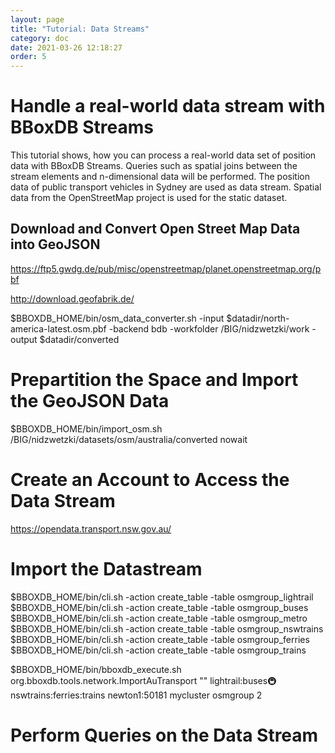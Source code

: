 ```yaml
---
layout: page
title: "Tutorial: Data Streams"
category: doc
date: 2021-03-26 12:18:27
order: 5
---
```


# Handle a real-world data stream with BBoxDB Streams

This tutorial shows, how you can process a real-world data set of position data with BBoxDB Streams. Queries such as spatial joins between the stream elements and n-dimensional data will be performed. The position data of public transport vehicles in Sydney are used as data stream. Spatial data from the OpenStreetMap project is used for the static dataset. 

## Download and Convert Open Street Map Data into GeoJSON
https://ftp5.gwdg.de/pub/misc/openstreetmap/planet.openstreetmap.org/pbf

http://download.geofabrik.de/

$BBOXDB_HOME/bin/osm_data_converter.sh -input $datadir/north-america-latest.osm.pbf -backend bdb -workfolder /BIG/nidzwetzki/work -output $datadir/converted


# Prepartition the Space and Import the GeoJSON Data
$BBOXDB_HOME/bin/import_osm.sh /BIG/nidzwetzki/datasets/osm/australia/converted nowait

# Create an Account to Access the Data Stream

https://opendata.transport.nsw.gov.au/

# Import the Datastream
$BBOXDB_HOME/bin/cli.sh -action create_table -table osmgroup_lightrail
$BBOXDB_HOME/bin/cli.sh -action create_table -table osmgroup_buses
$BBOXDB_HOME/bin/cli.sh -action create_table -table osmgroup_metro
$BBOXDB_HOME/bin/cli.sh -action create_table -table osmgroup_nswtrains
$BBOXDB_HOME/bin/cli.sh -action create_table -table osmgroup_ferries
$BBOXDB_HOME/bin/cli.sh -action create_table -table osmgroup_trains


$BBOXDB_HOME/bin/bboxdb_execute.sh org.bboxdb.tools.network.ImportAuTransport "<Your-API-Key>" lightrail:buses:metro:nswtrains:ferries:trains newton1:50181 mycluster osmgroup 2


# Perform Queries on the Data Stream


